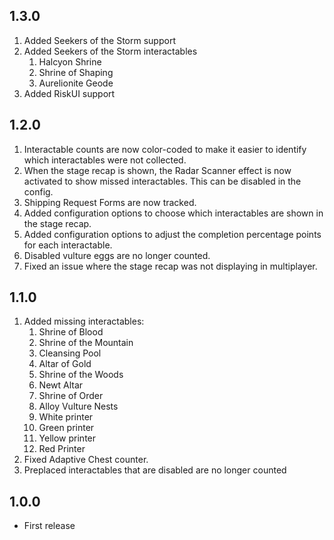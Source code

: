 ## 1.3.0
1. Added Seekers of the Storm support
2. Added Seekers of the Storm interactables
    1. Halcyon Shrine
    2. Shrine of Shaping
    3. Aurelionite Geode 
3. Added RiskUI support

## 1.2.0
1. Interactable counts are now color-coded to make it easier to identify which interactables were not collected.
2. When the stage recap is shown, the Radar Scanner effect is now activated to show missed interactables. This can be disabled in the config.
3. Shipping Request Forms are now tracked.
4. Added configuration options to choose which interactables are shown in the stage recap.
5. Added configuration options to adjust the completion percentage points for each interactable.
6. Disabled vulture eggs are no longer counted.
7. Fixed an issue where the stage recap was not displaying in multiplayer.

## 1.1.0
1. Added missing interactables:
    1. Shrine of Blood
    2. Shrine of the Mountain
    3. Cleansing Pool
    4. Altar of Gold
    5. Shrine of the Woods
    6. Newt Altar
    7. Shrine of Order
    8. Alloy Vulture Nests
    9. White printer
    10. Green printer
    11. Yellow printer
    12. Red Printer
2. Fixed Adaptive Chest counter.
3. Preplaced interactables that are disabled are no longer counted

## 1.0.0
- First release